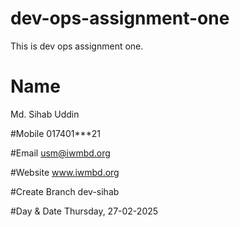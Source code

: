 # dev-ops-assignment-one
This is dev ops assignment one.

# Name 
Md. Sihab Uddin

#Mobile
017401***21

#Email
usm@iwmbd.org

#Website
www.iwmbd.org

#Create Branch
dev-sihab

#Day & Date
Thursday, 27-02-2025
